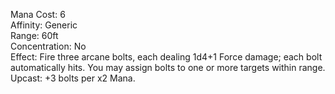Mana Cost: 6  
Affinity: Generic  
Range: 60ft  
Concentration: No  
Effect: Fire three arcane bolts, each dealing 1d4+1 Force damage; each bolt automatically hits. You may assign bolts to one or more targets within range.  
Upcast: +3 bolts per x2 Mana.